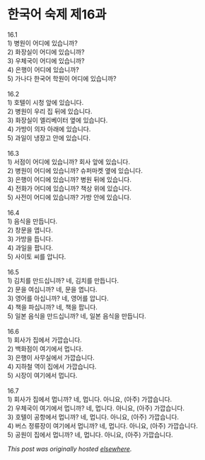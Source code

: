 # 한국어 숙제 제16과

<p>16.1<br>1) 병원이 어디에 있습니까?<br>2) 화장실이 어디에 있습니까?<br>3) 우체국이 어디에 있습니까?<br>4) 은행이 어디에 있습니까?<br>5) 가나다 한국어 학원이 어디에 있습니까?<br><br>16.2<br>1) 호텔이 시청 앞에 있습니다.<br>2) 병원이 우리 집 뒤에 있습니다.<br>3) 화장실이 엘리베이터 옆에 있습니다.<br>4) 가방이 의자 아래에 있습니다.<br>5) 과일이 냉장고 안에 있습니다.<br><br>16.3<br>1) 서점이 어디에 있습니까?  회사 앞에 있습니다.<br>2) 병원이 어디에 있습니까?  슈퍼마켓 옆에 있습니다.<br>3) 은행이 어디에 있습니까?  병원 뒤에 있습니다.<br>4) 전화가 어디에 있습니까?  책상 위에 있습니다.<br>5) 사전이 어디에 있습니까?  가방 안에 있습니다.<br><br>16.4<br>1) 음식을 만듭니다.<br>2) 창문을 엽니다.<br>3) 가방을 듭니다.<br>4) 과일을 팝니다.<br>5) 사이토 씨를 압니다.<br><br>16.5<br>1) 김치를 만드십니까?  네, 김치를 만듭니다.<br>2) 문을 여십니까?  네, 문을 엽니다.<br>3) 영어를 아십니까?  네, 영어를 압니다.<br>4) 책을 파십니까?  네, 책을 팝니다.<br>5) 일본 음식을 만드십니까?  네, 일본 음식을 만듭니다.<br><br>16.6<br>1) 회사가 집에서 가깝습니다.<br>2) 백화점이 여기에서 멉니다.<br>3) 은행이 사무실에서 가깝습니다.<br>4) 지하철 역이 집에서 가깝습니다.<br>5) 시장이 여기에서 멉니다.<br><br>16.7<br>1) 회사가 집에서 멉니까?  네, 멉니다.  아니요, (아주) 가깝습니다.<br>2) 우체국이 여기에서 멉니까?  네, 멉니다.  아니요, (아주) 가깝습니다.<br>3) 호텔이 공항에서 멉니까?  네, 멉니다.  아니요, (아주) 가깝습니다.<br>4) 버스 정류장이 여기에서 멉니까?  네, 멉니다.  아니요, (아주) 가깝습니다.<br>5) 공원이 집에서 멉니까?  네, 멉니다.  아니요, (아주) 가깝습니다.</p>


*This post was originally hosted [elsewhere](http://planspace.blogspot.com/2009/01/16.html).*
